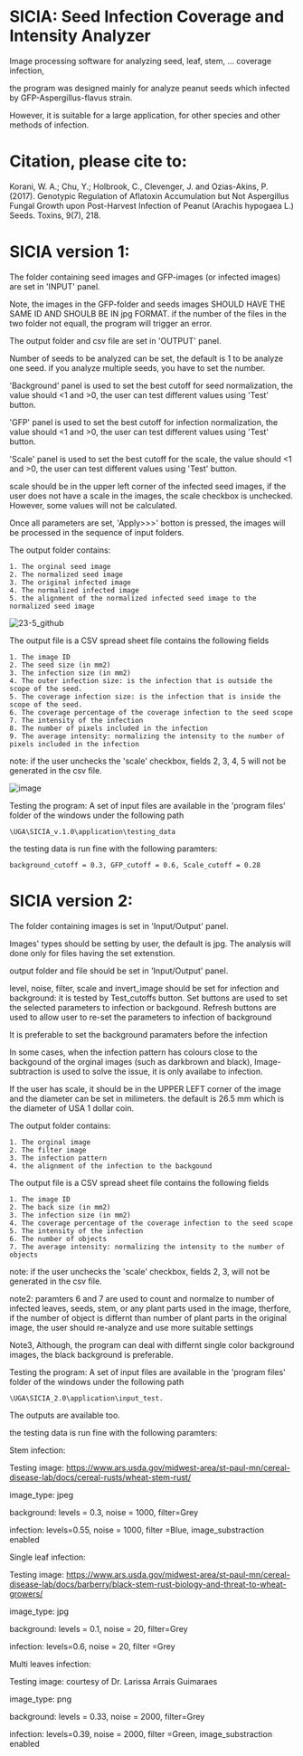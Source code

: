 # SICIA: Seed Infection Coverage and Intensity Analyzer
Image processing software for analyzing seed, leaf, stem, ... coverage infection,

the program was designed mainly for analyze peanut seeds which infected by GFP-Aspergillus-flavus strain.

However, it is suitable for a large application, for other species and other methods of infection.

# Citation, please cite to:
Korani, W. A.; Chu, Y.; Holbrook, C., Clevenger, J. and Ozias-Akins, P. (2017). Genotypic Regulation of Aflatoxin Accumulation but Not Aspergillus Fungal Growth upon Post-Harvest Infection of Peanut (Arachis hypogaea L.) Seeds. Toxins, 9(7), 218.

# SICIA version 1:

The folder containing seed images and GFP-images (or infected images) are set in 'INPUT' panel.

Note, the images in the GFP-folder and seeds images SHOULD HAVE THE SAME ID AND SHOULB BE IN jpg FORMAT. if the number of the files in the two folder not equall, the program will trigger an error.

The output folder and csv file are set in 'OUTPUT' panel.

Number of seeds to be analyzed can be set, the default is 1 to be analyze one seed. if you analyze multiple seeds, you have to set the number.

'Background' panel is used to set the best cutoff for seed normalization, the value should <1 and >0, the user can test different values using 'Test' button.

'GFP' panel is used to set the best cutoff for infection normalization, the value should <1 and >0, the user can test different values using 'Test' button.

'Scale' panel is used to set the best cutoff for the scale, the value should <1 and >0, the user can test different values using 'Test' button.

scale should be in the upper left corner of the infected seed images, if the user does not have a scale in the images, the scale checkbox is unchecked. However, some values will not be calculated.

Once all parameters are set, 'Apply>>>' botton is pressed, the images will be processed in the sequence of input folders.

The output folder contains:
    
    1. The orginal seed image
    2. The normalized seed image
    3. The original infected image
    4. The normalized infected image
    5. the alignment of the normalized infected seed image to the normalized seed image

![23-5_github](https://cloud.githubusercontent.com/assets/21265433/25634815/35ec7e86-2f39-11e7-9553-859a37d6c437.png)

The output file is a CSV spread sheet file contains the following fields

    1. The image ID
    2. The seed size (in mm2)
    3. The infection size (in mm2)
    4. The outer infection size: is the infection that is outside the scope of the seed.
    5. The coverage infection size: is the infection that is inside the scope of the seed.
    6. The coverage percentage of the coverage infection to the seed scope
    7. The intensity of the infection
    8. The number of pixels included in the infection
    9. The average intensity: normalizing the intensity to the number of pixels included in the infection

note: if the user unchecks the 'scale' checkbox, fields 2, 3, 4, 5 will not be generated in the csv file.

![image](https://cloud.githubusercontent.com/assets/21265433/25634888/74b3663e-2f39-11e7-9000-359ad11ae951.png)

Testing the program:
A set of input files are available in the 'program files' folder of the windows under the following path 
    
    \UGA\SICIA_v.1.0\application\testing_data

the testing data is run fine with the following paramters:

    background_cutoff = 0.3, GFP_cutoff = 0.6, Scale_cutoff = 0.28
    
# SICIA version 2:

The folder containing images is set in 'Input/Output' panel.

Images' types should be setting by user, the default is jpg. The analysis will done only for files having the set extenstion.

output folder and file should be set in 'Input/Output' panel.

level, noise, filter, scale and invert_image should be set for infection and background:
  it is tested by Test_cutoffs button.
  Set buttons are used to set the selected parameters to infection or backgound.
  Refresh buttons are used to allow user to re-set the parameters to infection of background

It is preferable to set the background paramaters before the infection

In some cases, when the infection pattern has colours close to the backgound of the orginal images (such as darkbrown and black), 
  Image-subtraction is used to solve the issue, it is only availabe to infection.

If the user has scale, it should be in the UPPER LEFT corner of the image and the diameter can be set in milimeters. 
  the default is 26.5 mm which is the diameter of USA 1 dollar coin.
  
  
The output folder contains:

    1. The orginal image
    2. The filter image
    3. The infection pattern
    4. the alignment of the infection to the backgound

The output file is a CSV spread sheet file contains the following fields

    1. The image ID
    2. The back size (in mm2)
    3. The infection size (in mm2)
    4. The coverage percentage of the coverage infection to the seed scope
    5. The intensity of the infection
    6. The number of objects
    7. The average intensity: normalizing the intensity to the number of objects
    
note: if the user unchecks the 'scale' checkbox, fields 2, 3, will not be generated in the csv file.

note2: paramters 6 and 7 are used to count and normalze to number of infected leaves, seeds, stem, or any plant parts used in the image,
       therfore, if the number of object is differnt than number of plant parts in the original image, 
       the user should re-analyze and use more suitable settings
       
Note3, Although, the program can deal with differnt single color background images, the black background is preferable.

Testing the program:
A set of input files are available in the 'program files' folder of the windows under the following path 
        
    \UGA\SICIA_2.0\application\input_test.

The outputs are available too.


the testing data is run fine with the following paramters:

Stem infection:

Testing image: https://www.ars.usda.gov/midwest-area/st-paul-mn/cereal-disease-lab/docs/cereal-rusts/wheat-stem-rust/

image_type: jpeg

background: levels = 0.3, noise = 1000, filter=Grey

infection: levels=0.55, noise = 1000, filter =Blue, image_substraction enabled

Single leaf infection:

Testing image: https://www.ars.usda.gov/midwest-area/st-paul-mn/cereal-disease-lab/docs/barberry/black-stem-rust-biology-and-threat-to-wheat-growers/

image_type: jpg

background: levels = 0.1, noise = 20, filter=Grey

infection: levels=0.6, noise = 20, filter =Grey

Multi leaves infection:

Testing image: courtesy of Dr. Larissa Arrais Guimaraes 

image_type: png

background: levels = 0.33, noise = 2000, filter=Grey

infection: levels=0.39, noise = 2000, filter =Green, image_substraction enabled

